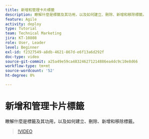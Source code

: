 ```yaml
---
title: 新增和管理卡片標籤
description: 瞭解什麼是標籤及其功用，以及如何建立、刪除、新增和移除標籤。
feature: Agile
activity: deploy
type: Tutorial
team: Technical Marketing
jira: KT-10808
role: User, Leader
level: Beginner
exl-id: f2327549-a8db-4621-867d-e6f13a6d292f
doc-type: video
source-git-commit: a25a49e59ca483246271214886ea4dc9c10e8d66
workflow-type: tm+mt
source-wordcount: '52'
ht-degree: 0%

---
```


# 新增和管理卡片標籤

瞭解什麼是標籤及其功用，以及如何建立、刪除、新增和移除標籤。

>[!VIDEO](https://video.tv.adobe.com/v/346807)
